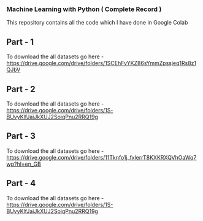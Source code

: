 ### Machine Learning with Python ( Complete Record )

This repository contains all the code which I have done in Google Colab 

## Part - 1

  To download the all datasets go here - https://drive.google.com/drive/folders/1SCEhFvYKZ86sYmmZpssjeq1Rs8z1QJbV

## Part - 2

  To download the all datasets go here - https://drive.google.com/drive/folders/1S-BUvyKlfJaiJkXUJ2SoiqPnu2RRQ19g


## Part - 3

  To download the all datasets go here - https://drive.google.com/drive/folders/11Tknfo1j_fxlerrT8KXKRXQVhOaWq7wp?hl=en_GB

## Part - 4

  To download the all datasets go here - https://drive.google.com/drive/folders/1S-BUvyKlfJaiJkXUJ2SoiqPnu2RRQ19g

